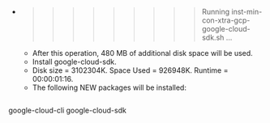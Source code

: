 * >>>>>>>>> Running inst-min-con-xtra-gcp-google-cloud-sdk.sh ...
  * After this operation, 480 MB of additional disk space will be used.
  * Install google-cloud-sdk.
  * Disk size = 3102304K. Space Used = 926948K. Runtime = 00:00:01:16.
  * The following NEW packages will be installed:
  ```bash
google-cloud-cli google-cloud-sdk
  ```

